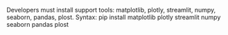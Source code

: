 Developers must install support tools: matplotlib, plotly, streamlit, numpy, seaborn, pandas, plost.
Syntax:  pip install matplotlib plotly streamlit numpy seaborn pandas plost
